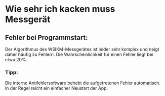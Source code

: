 # Wie sehr ich kacken muss Messgerät

## Fehler bei Programmstart:
Der Algorithmus des WSIKM-Messgerätes ist leider sehr komplex und neigt daher häufig
zu Fehlern. Die Wahrscheinlichkeit für einen Fehler liegt bei etwa 20%.

### Tipp:
Die interne Antifehlersoftware behebt die aufgetretenen Fehler automatisch. In der
Regel reicht ein einfacher Neustart der App.

